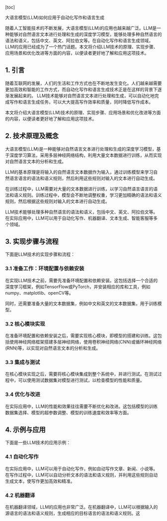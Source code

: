 
[toc]                    
                
                
大语言模型(LLM)如何应用于自动化写作和语言生成

随着人工智能技术的不断发展，大语言模型(LLM)的应用也越来越广泛。LLM是一种能够对自然语言文本进行处理和生成的深度学习模型，能够处理多种自然语言的语法和语义，包括中文、英文、阿拉伯文等。在自动化写作和语言生成领域，LLM的应用已经成为了一个热门话题。本文将介绍LLM技术的原理、实现步骤、应用场景和优化改进等方面的内容，以便读者更好地了解和应用这项技术。

## 1. 引言

随着互联网的发展，人们的生活和工作方式也在不断地发生变化。人们越来越需要更加高效和智能的工作方式，而自动化写作和语言生成技术正是在这样的背景下逐渐发展起来的。 LLM技术能够对自然语言文本进行处理和生成，可以自动化地完成写作和语言生成任务，可以大大提高写作效率和质量，同时降低写作成本。

本文将介绍大语言模型(LLM)技术的原理、实现步骤、应用场景和优化改进等方面的内容，以便读者更好地了解和应用这项技术。

## 2. 技术原理及概念

大语言模型(LLM)是一种能够对自然语言文本进行处理和生成的深度学习模型，基于深度学习算法，采用多层神经网络结构，利用大量文本数据进行训练，从而实现对自然语言文本的分析和生成。

LLM的基本原理是将输入的自然语言文本数据作为输入，通过训练模型来学习自然语言语言的语法和语义规则，然后利用这些规则对输入的文本进行自动生成。

在训练过程中，LLM需要对大量的文本数据进行训练，以学习自然语言语言的语法和语义规则。训练过程中，模型会不断地调整权重，学习更加精确的语法和语义规则，然后根据这些规则对输入的文本进行自动生成。

LLM技术能够处理多种自然语言的语法和语义，包括中文、英文、阿拉伯文等。在实际应用中，LLM可以用于自动化写作、机器翻译、文本生成、智能客服等多个领域。

## 3. 实现步骤与流程

下面是LLM技术的实现步骤和流程：

### 3.1 准备工作：环境配置与依赖安装

在实现LLM技术之前，需要先准备环境配置和依赖安装。这包括选择一个合适的深度学习框架，例如TensorFlow或PyTorch，并安装相应的库和工具，例如numpy、matplotlib、openCV等。

同时，还需要准备大量的文本数据集，例如中文和英文的文本数据集，用于训练模型。

### 3.2 核心模块实现

在准备环境配置和依赖安装之后，需要实现核心模块，即模型的搭建和训练。这包括使用神经网络框架搭建多层神经网络，使用卷积神经网络(CNN)或循环神经网络(RNN)等，以实现对自然语言文本的分析和生成。

### 3.3 集成与测试

在核心模块实现之后，需要将核心模块集成到整个系统中，并进行测试。在测试过程中，可以使用测试数据集对模型进行测试，以检查模型的性能和质量。

### 3.4 优化与改进

在实际应用中，LLM的性能和效果往往需要不断优化和改进。这包括模型的训练数据集选择、模型的超参数调整、模型的训练速度和效率等方面。

## 4. 示例与应用

下面是一些LLM技术的应用示例：

### 4.1 自动化写作

在实际应用中，LLM可以用于自动化写作，例如自动写作文章、新闻、小说等。在写作过程中，LLM可以自动分析文本的语法和语义规则，并利用这些规则自动生成文本，使写作更加高效和精准。

### 4.2 机器翻译

在机器翻译领域，LLM的应用也非常广泛。在机器翻译中，LLM可以根据输入的源语言的语法和语义规则，生成相应的目标语言的语法和语义规则。这

